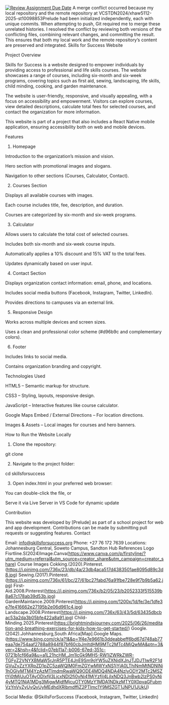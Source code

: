 [![Review Assignment Due Date](https://classroom.github.com/assets/deadline-readme-button-22041afd0340ce965d47ae6ef1cefeee28c7c493a6346c4f15d667ab976d596c.svg)](https://classroom.github.com/a/RTnyLYAE)
A merge conflict occurred because my local repository and the remote repository at VCSTDN2024/xhaw5112-2025-st10098853Prelude had been initialized independently, each with unique commits. When attempting to push, Git required me to merge these unrelated histories. I resolved the conflict by reviewing both versions of the conflicting files, combining relevant changes, and committing the result. This ensures that both my local work and the remote repository’s content are preserved and integrated.
Skills for Success Website

Project Overview

Skills for Success is a website designed to empower individuals by providing access to professional and life skills courses. The website showcases a range of courses, including six-month and six-week programs, covering topics such as first aid, sewing, landscaping, life skills, child minding, cooking, and garden maintenance.

The website is user-friendly, responsive, and visually appealing, with a focus on accessibility and empowerment. Visitors can explore courses, view detailed descriptions, calculate total fees for selected courses, and contact the organization for more information.

This website is part of a project that also includes a React Native mobile application, ensuring accessibility both on web and mobile devices.

Features

1. Homepage

Introduction to the organization’s mission and vision.

Hero section with promotional images and slogans.

Navigation to other sections (Courses, Calculator, Contact).

2. Courses Section

Displays all available courses with images.

Each course includes title, fee, description, and duration.

Courses are categorized by six-month and six-week programs.



3. Calculator

Allows users to calculate the total cost of selected courses.

Includes both six-month and six-week course inputs.

Automatically applies a 10% discount and 15% VAT to the total fees.

Updates dynamically based on user input.



4. Contact Section

Displays organization contact information: email, phone, and locations.

Includes social media buttons (Facebook, Instagram, Twitter, LinkedIn).

Provides directions to campuses via an external link.



5. Responsive Design

Works across multiple devices and screen sizes.

Uses a clean and professional color scheme (#d96b9c and complementary colors).



6. Footer

Includes links to social media.

Contains organization branding and copyright.

Technologies Used

HTML5 – Semantic markup for structure.

CSS3 – Styling, layouts, responsive design.

JavaScript – Interactive features like course calculator.

Google Maps Embed / External Directions – For location directions.

Images & Assets – Local images for courses and hero banners.

How to Run the Website Locally

1. Clone the repository:

git clone <your-repo-url>


2. Navigate to the project folder:

cd skillsforsuccess


3. Open index.html in your preferred web browser:

You can double-click the file, or

Serve it via Live Server in VS Code for dynamic update

Contribution

This website was developed by [Prelude] as part of a school project for web and app development. Contributions can be made by submitting pull requests or suggesting features.
Contact

Email: info@skillsforsuccess.org
Phone: +27 76 172 7639
Locations: Johannesburg Central, Soweto Campus, Sandton Hub
References
Logo 
Fisrtline.S(2024)Image.Canva(https://www.canva.com/p/firstyline/?utm_medium=referral&utm_source=creator_share&utm_campaign=creator_share)
Course Images
Cokking.(2020).Pinterest.(https://i.pinimg.com/736x/23/db/4a/23db4aca517d4383501ae8095d89c3d8.jpg)
Sewing.(2017).Pinterest.(https://i.pinimg.com/736x/61/bc/27/61bc27fabd76a91fbe728e9f7b9b5a62.jpg)
First-Aid.2008.Pinterest(https://i.pinimg.com/736x/b2/05/23/b2052333f515539b8a67c178ab39d53b.jpg)
GardenMaintance.2009.Pinterest(https://i.pinimg.com/1200x/1d/fe/3e/1dfe3e7fe416662e27195b2e06d961c4.jpg)
Landscape.2008.Pinterest(https://i.pinimg.com/736x/63/43/5d/63435dbcbac53a2da3b05bfe422a8a91.jpg)
Child-Minding.2025.Pinterest(https://brightmindsjourney.com/2025/06/26/meditation-and-breathing-exercises-for-kids-how-to-get-started/)
Google.(2042).Johhannesburg,South Africa[Map].Google Maps.(https://www.bing.com/ck/a?!&&p=1f4e7e9661b3ddeabbeff6bd67d748ab77eaa7de754aaf2788a8944f87bf60cbJmltdHM9MTc2MTc4MjQwMA&ptn=3&ver=2&hsh=4&fclid=07eb11a7-b006-67ed-351c-0721b1cf66a9&u=a1L21hcHM_Jm1lcGk9MH5-RW1iZWRkZWR-TGFyZ2VNYXBMaW5rJnR5PTE4JnE9Sm9oYW5uZXNidXJnJTJDJTIwR2F1dGVuZyZzYXRpZD1pZC5zaWQlM0FmZGYwMWYxNS1jYjA0LThiNmMtNDNlNi1hOGIyMTM4YzAzMTImdmRwaWQ9ODE4MDQ4NDA4NzIyODY2MTc2MSZtYj0tMjUuOTAyODIxfjI3LjcxNDI2fi0yNi41MjYzfjI4LjIxNDQ3JnBwb2lzPS0yNi4yMTQ1NjA1MDg3MjgwMjdfMjcuOTY0MzY1MDA1NDkzMTY0X0pvaGFubmVzYnVyZyUyQyUyMEdhdXRlbmdffiZ2PTImc1Y9MSZGT1JNPU1JUkU)


Social Media: @SkillsForSuccess (Facebook, Instagram, Twitter, LinkedIn)

